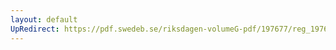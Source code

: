 ```yaml
---
layout: default
UpRedirect: https://pdf.swedeb.se/riksdagen-volumeG-pdf/197677/reg_197677__reg_02/reg_197677__reg_02_0037.pdf
---
```

